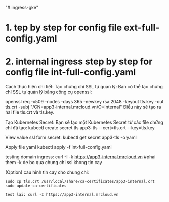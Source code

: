 "# ingress-gke" 
# 1. tep by step for config file ext-full-config.yaml


# 2. internal ingress step by step for config file int-full-config.yaml
Cách thực hiện chi tiết:
Tạo chứng chỉ SSL tự quản lý:
Bạn có thể tạo chứng chỉ SSL tự quản lý bằng công cụ openssl:

openssl req -x509 -nodes -days 365 -newkey rsa:2048 -keyout tls.key -out tls.crt -subj "/CN=app3-internal.mrcloud.vn/O=internal"
Điều này sẽ tạo ra hai file tls.crt và tls.key.

Tạo Kubernetes Secret:
Bạn sẽ tạo một Kubernetes Secret từ các file chứng chỉ đã tạo:
    kubectl create secret tls app3-tls --cert=tls.crt --key=tls.key
    
View value ssl form secret:
    kubectl get secret app3-tls -o yaml

Apply file yaml
    kubectl apply -f int-full-config.yaml 

testing domain ingress:
    curl -I -k https://app3-internal.mrcloud.vn   #phai them -k de bo qua chung chi ssl khong tin cay

(Option) cau hinh tin cay cho chung chi:

    sudo cp tls.crt /usr/local/share/ca-certificates/app3-internal.crt
    sudo update-ca-certificates

    test lại: curl -I https://app3-internal.mrcloud.vn












